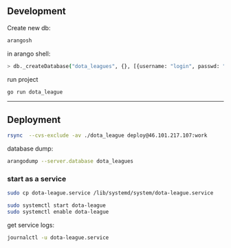 ## Development

Create new db:

```bash
arangosh
```

in arango shell:

```bash
> db._createDatabase("dota_leagues", {}, [{username: "login", passwd: "pass", active: true}])
```

run project

```bash
go run dota_league
```

------

## Deployment

```bash
rsync  --cvs-exclude -av ./dota_league deploy@46.101.217.107:work
```

database dump:

```bash
arangodump --server.database dota_leagues

```

### start as a service
```bash 
sudo cp dota-league.service /lib/systemd/system/dota-league.service

sudo systemctl start dota-league
sudo systemctl enable dota-league
```
get service logs:

```bash
journalctl -u dota-league.service
```